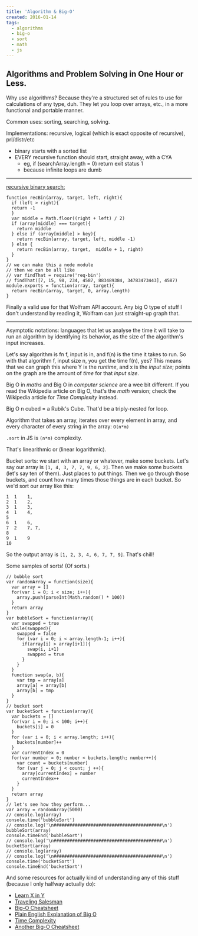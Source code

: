 ```yaml
---
title: 'Algorithm & Big-O'
created: 2016-01-14
tags:
  - algorithms
  - big-o
  - sort
  - math
  - js
---
```


## Algorithms and Problem Solving in One Hour or Less.

Why use algorithms? Because they're a structured set of rules to use for calculations of any type, duh. They let you loop over arrays, etc., in a more functional and portable manner.

Common uses: sorting, searching, solving.

Implementations: recursive, logical (which is exact opposite of recursive), prl/distr/etc
* binary starts with a sorted list
* EVERY recursive function should start, straight away, with a CYA
  * eg, if (searchArray.length = 0) return exit status 1
  * because infinite loops are dumb

--------

[recursive binary search:](https://github.com/addyosmani/recursive-binarysearch)

    function recBin(array, target, left, right){  
      if (left > right){  
      return -1  
      }  
      var middle = Math.floor((right + left) / 2)  
      if (array[middle] === target){  
        return middle  
      } else if (array[middle] > key){  
        return recBin(array, target, left, middle -1)  
      } else {  
        return recBin(array, target,  middle + 1, right)  
      }  
    }  
    // we can make this a node module  
    // then we can be all like  
    // var findThat = require('req-bin')  
    // findThat([7, 15, 98, 234, 4587, 883489384, 34783473443], 4587)  
    module.exports = function(array, target){  
      return recBin(array, target, 0, array.length)  
    }  


Finally a valid use for that Wolfram API account. Any big O type of stuff I don't understand by reading it, Wolfram can just straight-up graph that.

--------

Asymptotic notations: languages that let us analyse the time it will take to run an algorithm by identifying its behavior, as the size of the algorithm's input increases.

Let's say algorithm is fn f, input is in, and f(n) is the time it takes to run. So with that algorithm f, input size n, you get the time f(n), yes? This means that we can graph this where Y ix the _runtime_, and x is the _input size_; points on the graph are the amount of _time_ for that _input size_.

Big O in _maths_ and Big O in _computer science_ are a wee bit different. If you read the Wikipedia article on Big O, that's the _math_ version; check the Wikipedia article for _Time Complexity_ instead.

Big O n cubed = a Rubik's Cube. That'd be a triply-nested for loop.

Algorithm that takes an array, iterates over every element in array, and every character of every string _in_ the array: `O(n*m)`

`.sort` in JS is `(n*m)` complexity.

That's linearithmic or (linear logarithmic).

Bucket sorts: we start with an array or whatever, make some buckets. Let's say our array is `[1, 4, 3, 7, 7, 9, 6, 2]`. Then we make some buckets (let's say ten of them). Just places to put things. Then we go through those buckets, and count how many times those things are in each bucket. So we'd sort our array like this:

    1  1    1,  
    2  1    2,  
    3  1    3,  
    4  1    4,  
    5         
    6  1    6,  
    7  2    7, 7,  
    8         
    9  1    9  
    10        

So the output array is `[1, 2, 3, 4, 6, 7, 7, 9]`. That's chill!

Some samples of sorts! (Of sorts.)

    // bubble sort  
    var randomArray = function(size){  
      var array = []  
      for(var i = 0; i < size; i++){  
        array.push(parseInt(Math.random() * 100))  
      }  
      return array  
    }  
    var bubbleSort = function(array){  
      var swapped = true  
      while(swapped){  
        swapped = false  
        for (var i = 0; i < array.length-1; i++){  
          if(array[i] > array[i+1]){  
            swap(i, i+1)  
            swapped = true  
          }  
        }  
      }  
      function swap(a, b){  
        var tmp = array[a]  
        array[a] = array[b]  
        array[b] = tmp  
      }  
    }  
    // bucket sort  
    var bucketSort = function(array){  
      var buckets = []  
      for(var i = 0; i < 100; i++){  
        buckets[i] = 0  
      }  
      for (var i = 0; i < array.length; i++){  
        buckets[number]++  
      }  
      var currentIndex = 0  
      for(var number = 0; number < buckets.length; number++){  
        var count = buckets[number]  
        for (var j = 0; j < count; j ++){  
          array[currentIndex] = number  
          currentIndex++  
        }  
      }  
      return array  
    }  
    // let's see how they perform...  
    var array = randomArray(5000)  
    // console.log(array)  
    console.time('bubbleSort')  
    // console.log('\n#########################################\n')  
    bubbleSort(array)  
    console.timeEnd('bubbleSort')  
    // console.log('\n#########################################\n')  
    bucketSort(array)  
    // console.log(array)  
    // console.log('\n#########################################\n')  
    console.time('bucketSort')  
    console.timeEnd('bucketSort')  


And some resources for actually kind of understanding any of this stuff (because I only halfway actually do):

* [Learn X in Y](https://learnxinyminutes.com/docs/asymptotic-notation/)
* [Traveling Salesman](http://mathworld.wolfram.com/TravelingSalesmanProblem.html)
* [Big-O Cheatsheet](http://bigocheatsheet.com/)
* [Plain English Explanation of Big O](http://stackoverflow.com/questions/487258/plain-english-explanation-of-big-o)
* [Time Complexity](https://en.wikipedia.org/wiki/Time_complexity)
* [Another Big-O Cheatsheet](https://www.packtpub.com/sites/default/files/downloads/4874OS_Appendix_Big_O_Cheat_Sheet.pdf)

